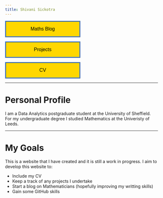 ```yaml
---
title: Shivani Sickotra
---
```

<form action="https://sickotra.github.io/maths">
    <input type="submit" style = "
  border: ridge #4780D5; /* Blue */
  color: black;
  background-color: #FFD700; /* Yellow */                                
  padding: 15px 25px;                               
  text-align: center;
  text-decoration: none;
  display: inline-block;
  width: calc(50% - 4px);
  font-size: 16px;
  margin-right: 20px;
  cursor: pointer;" value="Maths Blog" />
</form>

<form action="https://sickotra.github.io/projects">
    <input type="submit" style = "
  border: ridge #4780D5; /* Blue */
  color: black;
  background-color: #FFD700; /* Yellow */                                
  padding: 15px 25px;                               
  text-align: center;
  text-decoration: none;
  display: inline-block;
  width: calc(50% - 4px);
  font-size: 16px;
  margin-right: 20px;
  cursor: pointer;" value="Projects" />
</form>

<form action="https://sickotra.github.io/cv">
    <input type="submit" style = "
  border: ridge #4780D5; /* Blue */
  color: black;
  background-color: #FFD700; /* Yellow */                                
  padding: 15px 25px;                               
  text-align: center;
  text-decoration: none;
  display: inline-block;
  width: calc(50% - 4px);
  font-size: 16px;
  margin-right: 20px;
  cursor: pointer;" value="CV" />
</form>

-----------------------------------------------------------------

# Personal Profile 
I am a Data Analytics postgraduate student at the University of Sheffield. For my undergraduate degree I studied Mathematics at the Univeristy of Leeds.

-----------------------------------------------------------------

# My Goals 
This is a website that I have created and it is still a work in progress.
I aim to develop this website to:

* Include my CV
* Keep a track of any projects I undertake
* Start a blog on Mathematicians (hopefully improving my writting skills)
* Gain some GitHub skills



